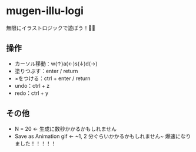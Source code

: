 # mugen-illu-logi
無限にイラストロジックで遊ぼう！🥟🍣
## 操作
- カーソル移動：w(↑)a(←)s(↓)d(→)
- 塗りつぶす：enter / return
- ×をつける：ctrl + enter / return
- undo：ctrl + z
- redo：ctrl + y
## その他
- N = 20 ← 生成に数秒かかるかもしれません
- Save as Animation gif ← ~1, 2 分ぐらいかかるかもしれません~ 爆速になりました！！！！！

